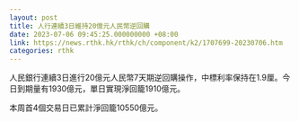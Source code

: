 ```yaml
---
layout: post
title: 人行連續3日維持20億元人民幣逆回購
date: 2023-07-06 09:45:25.000000000 +08:00
link: https://news.rthk.hk/rthk/ch/component/k2/1707699-20230706.htm
categories: rthk
---
```


人民銀行連續3日進行20億元人民幣7天期逆回購操作，中標利率保持在1.9厘。今日到期量有1930億元，單日實現淨回籠1910億元。

本周首4個交易日已累計淨回籠10550億元。
